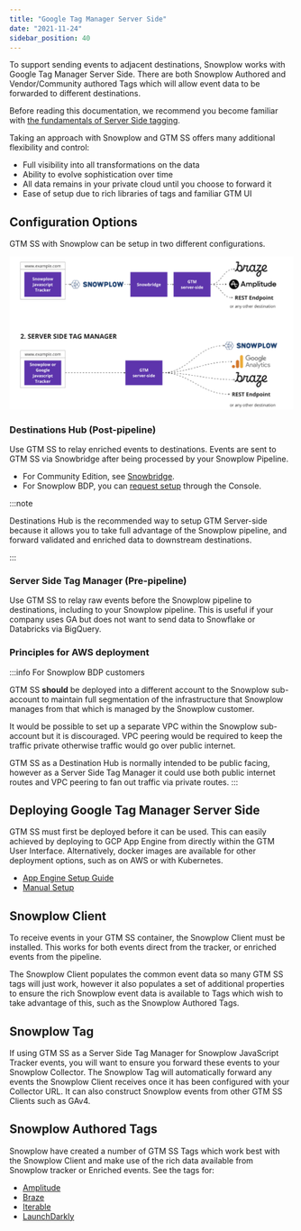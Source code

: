 ```yaml
---
title: "Google Tag Manager Server Side"
date: "2021-11-24"
sidebar_position: 40
---
```


To support sending events to adjacent destinations, Snowplow works with Google Tag Manager Server Side. There are both Snowplow Authored and Vendor/Community authored Tags which will allow event data to be forwarded to different destinations.

Before reading this documentation, we recommend you become familiar with [the fundamentals of Server Side tagging](https://developers.google.com/tag-platform/tag-manager/server-side/intro).

Taking an approach with Snowplow and GTM SS offers many additional flexibility and control:

- Full visibility into all transformations on the data
- Ability to evolve sophistication over time
- All data remains in your private cloud until you choose to forward it
- Ease of setup due to rich libraries of tags and familiar GTM UI

## Configuration Options

GTM SS with Snowplow can be setup in two different configurations.

![](images/gtmssoptions2.png)

### Destinations Hub (Post-pipeline)

Use GTM SS to relay enriched events to destinations. Events are sent to GTM SS via Snowbridge after being processed by your Snowplow Pipeline.

* For Community Edition, see [Snowbridge](/docs/destinations/forwarding-events/snowbridge/index.md).
* For Snowplow BDP, you can [request setup](https://console.snowplowanalytics.com/destinations/catalog) through the Console.

:::note

Destinations Hub is the recommended way to setup GTM Server-side because it allows you to take full advantage of the Snowplow pipeline, and forward validated and enriched data to downstream destinations.

:::

### Server Side Tag Manager (Pre-pipeline)

Use GTM SS to relay raw events before the Snowplow pipeline to destinations, including to your Snowplow pipeline. This is useful if your company uses GA but does not want to send data to Snowflake or Databricks via BigQuery.

### Principles for AWS deployment

:::info For Snowplow BDP customers

GTM SS **should** be deployed into a different account to the Snowplow sub-account to maintain full segmentation of the infrastructure that Snowplow manages from that which is managed by the Snowplow customer.

It would be possible to set up a separate VPC within the Snowplow sub-account but it is discouraged. VPC peering would be required to keep the traffic private otherwise traffic would go over public internet.

GTM SS as a Destination Hub is normally intended to be public facing, however as a Server Side Tag Manager it could use both public internet routes and VPC peering to fan out traffic via private routes.
:::

## Deploying Google Tag Manager Server Side

GTM SS must first be deployed before it can be used. This can easily achieved by deploying to GCP App Engine from directly within the GTM User Interface. Alternatively, docker images are available for other deployment options, such as on AWS or with Kubernetes.

- [App Engine Setup Guide](https://developers.google.com/tag-platform/tag-manager/server-side/script-user-guide)
- [Manual Setup](https://developers.google.com/tag-platform/tag-manager/server-side/manual-setup-guide)

## Snowplow Client

To receive events in your GTM SS container, the Snowplow Client must be installed. This works for both events direct from the tracker, or enriched events from the pipeline.

The Snowplow Client populates the common event data so many GTM SS tags will just work, however it also populates a set of additional properties to ensure the rich Snowplow event data is available to Tags which wish to take advantage of this, such as the Snowplow Authored Tags.

## Snowplow Tag

If using GTM SS as a Server Side Tag Manager for Snowplow JavaScript Tracker events, you will want to ensure you forward these events to your Snowplow Collector. The Snowplow Tag will automatically forward any events the Snowplow Client receives once it has been configured with your Collector URL. It can also construct Snowplow events from other GTM SS Clients such as GAv4.

## Snowplow Authored Tags

Snowplow have created a number of GTM SS Tags which work best with the Snowplow Client and make use of the rich data available from Snowplow tracker or Enriched events. See the tags for:

* [Amplitude](/docs/destinations/forwarding-events/google-tag-manager-server-side/amplitude-tag-for-gtm-ss/index.md)
* [Braze](/docs/destinations/forwarding-events/google-tag-manager-server-side/braze-tag-for-gtm-ss/index.md)
* [Iterable](/docs/destinations/forwarding-events/google-tag-manager-server-side/iterable-tag-for-gtm-ss/index.md)
* [LaunchDarkly](/docs/destinations/forwarding-events/google-tag-manager-server-side/launchdarkly-tag-for-gtm-ss/index.md)
